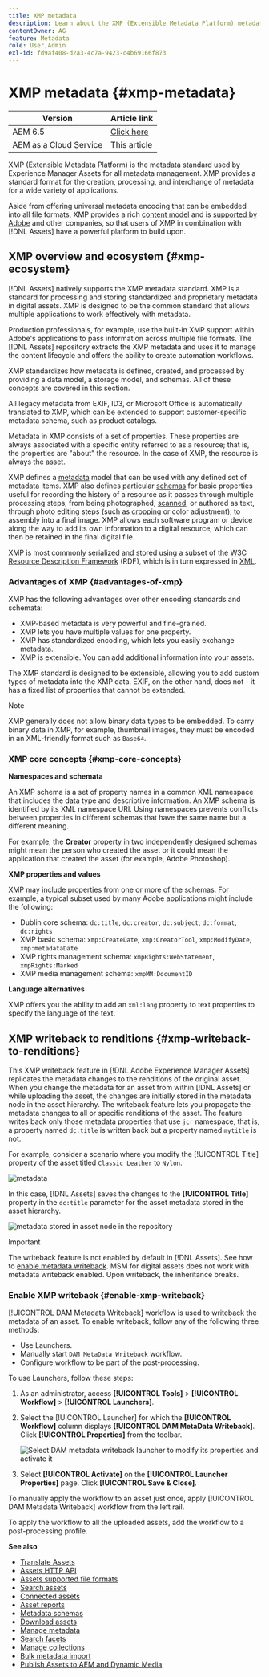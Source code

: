 ```yaml
---
title: XMP metadata
description: Learn about the XMP (Extensible Metadata Platform) metadata standard for metadata management. It is used by Experience Manager as a standardized format for creation, processing, and interchange of metadata.
contentOwner: AG
feature: Metadata
role: User,Admin
exl-id: fd9af408-d2a3-4c7a-9423-c4b69166f873
---
```

# XMP metadata {#xmp-metadata}

| Version | Article link |
| -------- | ---------------------------- |
| AEM 6.5  |    [Click here](https://experienceleague.adobe.com/docs/experience-manager-65/assets/administer/xmp-writeback.html)                  |
| AEM as a Cloud Service     | This article         |

XMP (Extensible Metadata Platform) is the metadata standard used by Experience Manager Assets for all metadata management. XMP provides a standard format for the creation, processing, and interchange of metadata for a wide variety of applications.

Aside from offering universal metadata encoding that can be embedded into all file formats, XMP provides a rich [content model](#xmp-core-concepts) and is [supported by Adobe](#advantages-of-xmp) and other companies, so that users of XMP in combination with [!DNL Assets] have a powerful platform to build upon.

## XMP overview and ecosystem {#xmp-ecosystem}

[!DNL Assets] natively supports the XMP metadata standard. XMP is a standard for processing and storing standardized and proprietary metadata in digital assets. XMP is designed to be the common standard that allows multiple applications to work effectively with metadata.

Production professionals, for example, use the built-in XMP support within Adobe's applications to pass information across multiple file formats. The [!DNL Assets] repository extracts the XMP metadata and uses it to manage the content lifecycle and offers the ability to create automation workflows.

XMP standardizes how metadata is defined, created, and processed by providing a data model, a storage model, and schemas. All of these concepts are covered in this section.

All legacy metadata from EXIF, ID3, or Microsoft Office is automatically translated to XMP, which can be extended to support customer-specific metadata schema, such as product catalogs.

Metadata in XMP consists of a set of properties. These properties are always associated with a specific entity referred to as a resource; that is, the properties are "about" the resource. In the case of XMP, the resource is always the asset.

XMP defines a [metadata](https://en.wikipedia.org/wiki/Metadata) model that can be used with any defined set of metadata items. XMP also defines particular [schemas](https://en.wikipedia.org/wiki/XML_schema) for basic properties useful for recording the history of a resource as it passes through multiple processing steps, from being photographed, [scanned](https://en.wikipedia.org/wiki/Image_scanner), or authored as text, through photo editing steps (such as [cropping](https://en.wikipedia.org/wiki/Cropping_%28image%29) or color adjustment), to assembly into a final image. XMP allows each software program or device along the way to add its own information to a digital resource, which can then be retained in the final digital file.

XMP is most commonly serialized and stored using a subset of the [W3C](https://en.wikipedia.org/wiki/World_Wide_Web_Consortium) [Resource Description Framework](https://en.wikipedia.org/wiki/Resource_Description_Framework) (RDF), which is in turn expressed in [XML](https://en.wikipedia.org/wiki/XML).

### Advantages of XMP {#advantages-of-xmp}

XMP has the following advantages over other encoding standards and schemata:

* XMP-based metadata is very powerful and fine-grained.
* XMP lets you have multiple values for one property.
* XMP has standardized encoding, which lets you easily exchange metadata.
* XMP is extensible. You can add additional information into your assets.

The XMP standard is designed to be extensible, allowing you to add custom types of metadata into the XMP data. EXIF, on the other hand, does not - it has a fixed list of properties that cannot be extended.

>[!NOTE]
>
>XMP generally does not allow binary data types to be embedded. To carry binary data in XMP, for example, thumbnail images, they must be encoded in an XML-friendly format such as `Base64`.

### XMP core concepts {#xmp-core-concepts}

**Namespaces and schemata** 

An XMP schema is a set of property names in a common XML namespace that includes
the data type and descriptive information. An XMP schema is identified by its XML namespace URI. Using namespaces prevents conflicts between properties in different schemas that have the same name but a different meaning.

For example, the **Creator** property in two independently designed schemas might mean the person who created the asset or it could mean the application that created the asset (for example, Adobe Photoshop).

**XMP properties and values**

XMP may include properties from one or more of the schemas. For example, a typical subset used by many Adobe applications might include the following:

* Dublin core schema: `dc:title`, `dc:creator`, `dc:subject`, `dc:format`, `dc:rights`
* XMP basic schema: `xmp:CreateDate`, `xmp:CreatorTool`, `xmp:ModifyDate`, `xmp:metadataDate`
* XMP rights management schema: `xmpRights:WebStatement`, `xmpRights:Marked`
* XMP media management schema: `xmpMM:DocumentID`

**Language alternatives**

XMP offers you the ability to add an `xml:lang` property to text properties to specify the language of the text.

## XMP writeback to renditions {#xmp-writeback-to-renditions}

This XMP writeback feature in [!DNL Adobe Experience Manager Assets] replicates the metadata changes to the renditions of the original asset. 
When you change the metadata for an asset from within [!DNL Assets] or while uploading the asset, the changes are initially stored in the metadata node in the asset hierarchy. The writeback feature lets you propagate the metadata changes to all or specific renditions of the asset. The feature writes back only those metadata properties that use `jcr` namespace, that is, a property named `dc:title` is written back but a property named `mytitle` is not.

For example, consider a scenario where you modify the [!UICONTROL Title] property of the asset titled `Classic Leather` to `Nylon`.

![metadata](assets/metadata.png)

In this case, [!DNL Assets] saves the changes to the **[!UICONTROL Title]** property in the `dc:title` parameter for the asset metadata stored in the asset hierarchy.

![metadata stored in asset node in the repository](assets/metadata_stored.png)

>[!IMPORTANT]
>
>The writeback feature is not enabled by default in [!DNL Assets]. See how to [enable metadata writeback](#enable-xmp-writeback). MSM for digital assets does not work with metadata writeback enabled. Upon writeback, the inheritance breaks.

### Enable XMP writeback {#enable-xmp-writeback}

[!UICONTROL DAM Metadata Writeback] workflow is used to writeback the metadata of an asset. To enable writeback, follow any of the following three methods:

* Use Launchers.
* Manually start `DAM MetaData Writeback` workflow.
* Configure workflow to be part of the post-processing.

To use Launchers, follow these steps:

1. As an administrator, access **[!UICONTROL Tools]** > **[!UICONTROL Workflow]** > **[!UICONTROL Launchers]**.
1. Select the [!UICONTROL Launcher] for which the **[!UICONTROL Workflow]** column displays **[!UICONTROL DAM MetaData Writeback]**. Click **[!UICONTROL Properties]** from the toolbar.

   ![Select DAM metadata writeback launcher to modify its properties and activate it](assets/launcher-properties-metadata-writeback1.png)

1. Select **[!UICONTROL Activate]** on the **[!UICONTROL Launcher Properties]** page. Click **[!UICONTROL Save & Close]**.

To manually apply the workflow to an asset just once, apply [!UICONTROL DAM Metadata Writeback] workflow from the left rail.

To apply the workflow to all the uploaded assets, add the workflow to a post-processing profile.

<!-- Commenting for now. Need to document how to enable metadata writeback. See CQDOC-17254.

### Enable XMP writeback {#enable-xmp-writeback}

To enable the metadata changes to be propagated to the renditions of the asset when uploading it, modify the **[!UICONTROL Adobe CQ DAM Rendition Maker]** configuration in Configuration Manager.

1. To open Configuration Manager, access `https://[aem_server]:[port]/system/console/configMgr`.
1. Open the **[!UICONTROL Adobe CQ DAM Rendition Maker]** configuration.
1. Select the **[!UICONTROL Propagate XMP]** option, and then save the changes.

### Enable XMP write-back for specific renditions {#enable-xmp-writeback-for-specific-renditions}

To let the XMP write-back feature propagate metadata changes to select renditions, specify these renditions to the [!UICONTROL XMP Writeback Process] workflow step of DAM Metadata WriteBack workflow. By default, this step is configured with the original rendition.

For the XMP write-back feature to propagate metadata to the rendition thumbnails 140.100.png and 319.319.png, perform these steps.

1. Select the Experience Manager logo, and then navigate to **[!UICONTROL Tools]** &gt; **[!UICONTROL Workflow]** &gt; **[!UICONTROL Models]**.
1. From the Models page, open the **[!UICONTROL DAM Metadata Writeback]** workflow model.
1. In the **[!UICONTROL DAM Metadata Writeback]** properties page, open the **[!UICONTROL XMP Writeback Process]** step.
1. In the **[!UICONTROL Step Properties]** dialog box, select the **[!UICONTROL Process]** tab.
1. In the **[!UICONTROL Arguments]** box, add `rendition:cq5dam.thumbnail.140.100.png,rendition:cq5dam.thumbnail.319.319.png`, and then select **[!UICONTROL OK]**.

   ![step_properties](assets/step_properties.png)

1. Save the changes.
1. To regenerate the Pyramid TIFF (PTIFF) renditions for Dynamic Media images with the new attributes, add the **[!UICONTROL Dynamic Media Process Image Assets]** step to the DAM Metadata write-back workflow. PTIFF renditions are only created and stored locally in a Dynamic Media Hybrid implementation.

1. Save the workflow.

The metadata changes are propagated to the renditions renditions thumbnail.140.100.png and thumbnail.319.319.png of the asset, and not the others.
-->

**See also**

* [Translate Assets](translate-assets.md)
* [Assets HTTP API](mac-api-assets.md)
* [Assets supported file formats](file-format-support.md)
* [Search assets](search-assets.md)
* [Connected assets](use-assets-across-connected-assets-instances.md)
* [Asset reports](asset-reports.md)
* [Metadata schemas](metadata-schemas.md)
* [Download assets](download-assets-from-aem.md)
* [Manage metadata](manage-metadata.md)
* [Search facets](search-facets.md)
* [Manage collections](manage-collections.md)
* [Bulk metadata import](metadata-import-export.md)
* [Publish Assets to AEM and Dynamic Media](/help/assets/publish-assets-to-aem-and-dm.md)
